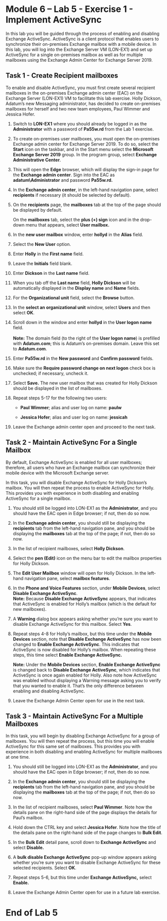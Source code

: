 # Module 6 – Lab 5 - Exercise 1 - Implement ActiveSync

In this lab you will be guided through the process of enabling and disabling
Exchange ActiveSync. ActiveSync is a client protocol that enables users to
synchronize their on-premises Exchange mailbox with a mobile device. In this
lab, you will log into the Exchange Server VM (LON-EX1) and set up ActiveSync
for a single on-premises mailbox as well as for multiple mailboxes using the
Exchange Admin Center for Exchange Server 2019.

## Task 1 - Create Recipient mailboxes

To enable and disable ActiveSync, you must first create several recipient
mailboxes in the on-premises Exchange admin center (EAC) on the Exchange Server
(LON-EX1) VM to facilitate this lab exercise. Holly Dickson, Adatum’s new
Messaging administrator, has decided to create on-premises mailboxes for herself
and two new team employees, Paul Wimmer and Jessica Hofer.

1.  Switch to **LON-EX1** where you should already be logged in as the
    **Administrator** with a password of **Pa55w.rd** from the Lab 1 exercise.

2.  To create on-premises user mailboxes, you must open the on-premises Exchange
    admin center for Exchange Server 2019. To do so, select the **Start** icon
    on the taskbar, and in the Start menu select the **Microsoft Exchange Server
    2019** group. In the program group, select **Exchange Administrative
    Center**.

3.  This will open the **Edge** browser, which will display the sign-in page for
    the **Exchange admin center**. Sign into the EAC as
    **adatum\\Administrator** and password **Pa55w.rd.**

4.  In the **Exchange admin center**, in the left-hand navigation pane, select
    **recipients** if necessary (it should be selected by default).

5.  On the **recipients** page, the **mailboxes** tab at the top of the page
    should be displayed by default.  
      
    On the **mailboxes** tab, select the **plus (+) sign** icon and in the
    drop-down menu that appears, select **User mailbox.**

6.  In the **new user mailbox** window, enter **hollyd** in the **Alias** field.

7.  Select the **New User** option.

8.  Enter **Holly** in the **First name** field.

9.  Leave the **Initials** field blank.

10. Enter **Dickson** in the **Last name** field.

11. When you tab off the **Last name** field, **Holly Dickson** will be
    automatically displayed in the **Display name** and **Name** fields.

12. For the **Organizational unit** field, select the **Browse** button.

13. In the **select an organizational unit** window, select **Users** and then
    select **OK**.

14. Scroll down in the window and enter **hollyd** in the **User logon name**
    field.  
    ‎  
    ‎**Note:** The domain field (to the right of the **User logon name**) is
    prefilled with **Adatum.com**; this is Adatum’s on-premises domain. Leave
    this set to **Adatum.com**.

15. Enter **Pa55w.rd** in the **New password** and **Confirm password** fields.

16. Make sure the **Require password change on next logon** check box is
    unchecked; if necessary, uncheck it.

17. Select **Save.** The new user mailbox that was created for Holly Dickson
    should be displayed in the list of mailboxes.

18. Repeat steps 5-17 for the following two users:

    -   **Paul Wimmer**; alias and user log on name: **paulw**

    -   **Jessica Hofer**; alias and user log on name: **jessicah**

19. Leave the Exchange admin center open and proceed to the next task.

## Task 2 - Maintain ActiveSync For a Single Mailbox

By default, Exchange ActiveSync is enabled for all user mailboxes; therefore,
all users who have an Exchange mailbox can synchronize their mobile device with
the Microsoft Exchange server.

In this task, you will disable Exchange ActiveSync for Holly Dickson’s mailbox.
You will then repeat the process to enable ActiveSync for Holly. This provides
you with experience in both disabling and enabling ActiveSync for a single
mailbox.

1.  You should still be logged into LON-EX1 as the **Administrator**, and you
    should have the EAC open in Edge browser; if not, then do so now.

2.  In the **Exchange admin center**, you should still be displaying the
    **recipients** tab from the left-hand navigation pane, and you should be
    displaying the **mailboxes** tab at the top of the page; if not, then do so
    now.

3.  In the list of recipient mailboxes, select **Holly Dickson**.

4.  Select the **pen (Edit)** icon on the menu bar to edit the mailbox
    properties for Holly Dickson.

5.  The **Edit User Mailbox** window will open for Holly Dickson. In the
    left-hand navigation pane, select **mailbox features**.

6.  In the **Phone and Voice Features** section, under **Mobile Devices**,
    select **Disable Exchange ActiveSync**.  
    ‎**Note:** Because **Disable Exchange ActiveSync** appears, that indicates
    that ActiveSync is enabled for Holly’s mailbox (which is the default for new
    mailboxes).

7.  A **Warning** dialog box appears asking whether you’re sure you want to
    disable Exchange ActiveSync for this mailbox. Select **Yes**.

8.  Repeat steps 4-8 for Holly’s mailbox, but this time under the **Mobile
    Devices** section, note that **Disable Exchange ActiveSync** has now been
    changed to **Enable Exchange ActiveSync**. This indicates that ActiveSync is
    now disabled for Holly’s mailbox. When repeating these steps, this time
    select **Enable Exchange ActiveSync.**

    **Note:** Under the **Mobile Devices** section, **Enable Exchange
    ActiveSync** is changed back to **Disable Exchange ActiveSync**, which
    indicates that ActiveSync is once again enabled for Holly. Also note how
    ActiveSync was enabled without displaying a Warning message asking you to
    verify that you wanted to enable it. That’s the only difference between
    enabling and disabling ActiveSync.

9. Leave the Exchange Admin Center open for use in the next task.

## Task 3 - Maintain ActiveSync For a Multiple Mailboxes

In this task, you will begin by disabling Exchange ActiveSync for a group of
mailboxes. You will then repeat the process, but this time you will enable
ActiveSync for this same set of mailboxes. This provides you with experience in
both disabling and enabling ActiveSync for multiple mailboxes at one time.

1.  You should still be logged into LON-EX1 as the **Administrator**, and you
    should have the EAC open in Edge browser; if not, then do so now.

2.  In the **Exchange admin center**, you should still be displaying the
    **recipients** tab from the left-hand navigation pane, and you should be
    displaying the **mailboxes** tab at the top of the page; if not, then do so
    now.

3.  In the list of recipient mailboxes, select **Paul Wimmer**. Note how the
    details pane on the right-hand side of the page displays the details for
    Paul’s mailbox.

4.  Hold down the CTRL key and select **Jessica Hofer**. Note how the title of
    the details pane on the right-hand side of the page changes to **Bulk
    Edit**.

5.  In the **Bulk Edit** detail pane, scroll down to **Exchange ActiveSync** and
    select **Disable.**

6.  A **bulk disable Exchange ActiveSync** pop-up window appears asking whether
    you’re sure you want to disable Exchange ActiveSync for these selected
    recipients. Select **OK**.

7.  Repeat steps 5-6, but this time under **Exchange ActiveSync,** select
    **Enable.**

8.  Leave the Exchange Admin Center open for use in a future lab exercise.

# End of Lab 5
